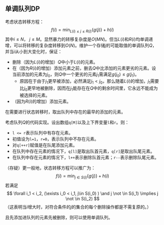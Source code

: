 ## 单调队列DP

考虑状态转移方程：
$$
f(i)= \min _{L(i)\le j \le R(i)} \{g(j)\} + h(i)
$$
其中$i\le N$， $j \le M$。显然暴力的转移复杂度是$O(MN)$。但当$L(i)$和$R(i)$均单调递增，可以将转移的复杂度转移到$O(N)$。维护一个存储$j$的可能取值的单调队列$Q$，并当$i$从小到大变化时，保证：

- 删除（因为$L(i)$的增加）$Q$中小于$L(i)$的元素。
- 在（因为$R(i)$的增加）添加元素之前，删去$Q$中比添加的元素更劣的元素。设当前添加的元素为$j_0$，则$Q$中一个更劣的元素$j_1$需满足$g(j_0) \le g(j_1)$。
  - 原因在于由于$j_1$更早被添加，必然满足$j_1<j_0$，那么随着$L(i)$的增加，$j_1$需要比$j_0$更早地被删除，因而在$j_1$能存在在$Q$中的剩余时间里，它永远不能成为被选择的元素。
- （因为$R(i)$的增加）添加元素。

在需要进行状态转移时，取出队列中存在的最早的添加的元素。

考虑队列$Q$的代码实现。设出数组`q[M]`以及上下界变量`l`和`r`。则：

- `l <= r`表示队列中有存在元素。
- 初值设为`l=1`，`r=0`，表示队列中不存在元素。
- 对`q[++r]`赋值是在队尾添加元素。
- 在队列中存在元素的情况下，`q[l]`是取出队首元素，`q[r]`是取出队尾元素。
- 在队列中存在元素的情况下，`l++`表示删除队首元素；`r--`表示删除队尾元素。

（存疑）更一般地，状态转移方程可以推广为：
$$
f(i) = \min _{j \in S(i)} \{g(j)\} +h(i)
$$
若满足
$$
\forall i_1 < i_2, (\exists i_0 < i_1, j\in S(i_0) ) \and j \not \in S(i_1) \implies j \not \in S(i_2)
$$
（这表明当$i$增大时，对符合条件的$j$的集合的每个删除操作都是不需复原的。）

且先添加进队列的元素先被删除，则可以使用单调队列。


